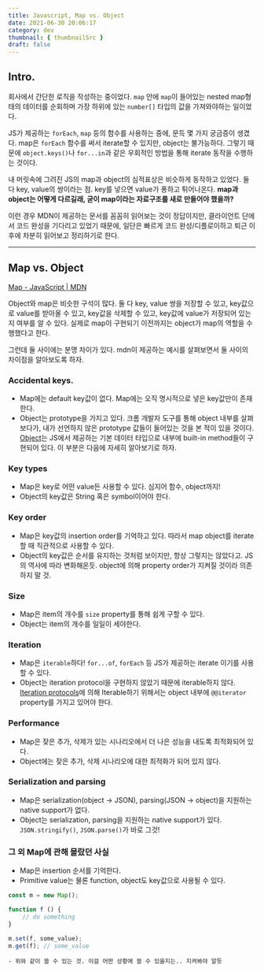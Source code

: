 ```yaml
---
title: Javascript, Map vs. Object
date: 2021-06-30 20:06:17
category: dev
thumbnail: { thumbnailSrc }
draft: false
---
```


## Intro.
회사에서 간단한 로직을 작성하는 중이었다. `map` 안에 `map`이 들어있는 nested map형태의 데이터를 순회하며 가장 하위에 있는 `number[]`  타입의 값을 가져와야하는 일이었다.

JS가 제공하는 `forEach`, `map` 등의 함수를 사용하는 중에, 문득 몇 가지 궁금증이 생겼다.  map은 `forEach` 함수를 써서 iterate할 수 있지만, object는 불가능하다. 그렇기 때문에 `object.keys()`나 `for...in`과 같은 우회적인 방법을 통해 iterate 동작을 수행하는 것이다. 

내 머릿속에 그려진 JS의 map과 object의 심적표상은 비슷하게 동작하고 있었다. 둘 다 key, value의 쌍이라는 점. key를 넣으면 value가 퐁하고 튀어나온다. **map과 object는 어떻게 다르길래, 굳이 map이라는 자료구조를 새로 만들어야 했을까?**

이런 경우 MDN이 제공하는 문서를 꼼꼼히 읽어보는 것이 정답이지만, 클라이언트 단에서 코드 완성을 기다리고 있었기 때문에, 일단은 빠르게 코드 완성/디플로이하고 퇴근 이후에 차분히 읽어보고 정리하기로 한다.

---
## Map vs. Object
[Map - JavaScript | MDN](https://developer.mozilla.org/en-US/docs/Web/JavaScript/Reference/Global_Objects/Map)

Object와 map은 비슷한 구석이 많다. 둘 다 key, value 쌍을 저장할 수 있고, key값으로 value를 받아올 수 있고, key값을 삭제할 수 있고, key값에 value가 저장되어 있는지 여부를 알 수 있다. 실제로 map이 구현되기 이전까지는 object가 map의 역할을 수행했다고 한다.

그런데 둘 사이에는 분명 차이가 있다. mdn이 제공하는 예시를 살펴보면서 둘 사이의 차이점을 알아보도록 하자.

### Accidental keys.
- Map에는 default key값이 없다. Map에는 오직 명시적으로 넣은 key값만이 존재한다.
- Object는 prototype을 가지고 있다. 크롬 개발자 도구를 통해 object 내부를 살펴보다가, 내가 선언하지 않은 prototype 값들이 들어있는 것을 본 적이 있을 것이다. [Object](https://developer.mozilla.org/en-US/docs/Web/JavaScript/Reference/Global_Objects/Object)는 JS에서 제공하는 기본 데이터 타입으로 내부에 built-in method들이 구현되어 있다. 이 부분은 다음에 자세히 알아보기로 하자.

### Key types
- Map은 key로 어떤 value든 사용할 수 있다. 심지어 함수, object까지!
- Object의 key값은 String 혹은 symbol이어야 한다.

### Key order
- Map은 key값의 insertion order를 기억하고 있다. 따라서 map object를 iterate할 때 직관적으로 사용할 수 있다.
- Object의 key값은 순서를 유지하는 것처럼 보이지만, 항상 그렇지는 않았다고. JS의 역사에 따라 변화해온듯. object에 의해 property order가 지켜질 것이라 의존하지 말 것.

### Size
- Map은 item의 개수를 `size` property를 통해 쉽게 구할 수 있다.
- Object는 item의 개수를 일일이 세야한다.

### Iteration
- Map은 `iterable`하다! `for...of`, `forEach` 등 JS가 제공하는 iterate 이기를 사용할 수 있다.
- Object는 iteration protocol을 구현하지 않았기 때문에 iterable하지 않다. [Iteration protocols](https://developer.mozilla.org/en-US/docs/Web/JavaScript/Reference/Iteration_protocols#the_iterable_protocol)에 의해 Iterable하기 위해서는 object 내부에 `@@iterator` property를 가지고 있어야 한다.

### Performance
- Map은 잦은 추가, 삭제가 있는 시나리오에서 더 나은 성능을 내도록 최적화되어 있다.
- Object에는 잦은 추가, 삭제 시나리오에 대한 최적화가 되어 있지 않다.

### Serialization and parsing
- Map은 serialization(object -> JSON), parsing(JSON -> object)을 지원하는 native support가 없다. 
- Object는 serialization, parsing을 지원하는 native support가 있다. `JSON.stringify()`, `JSON.parse()`가 바로 그것!

### 그 외 Map에 관해 몰랐던 사실
- Map은 insertion 순서를 기억한다.
- Primitive value는 물론 function, object도 key값으로 사용될 수 있다.
```javascript
const m = new Map();

function f () {
    // do something
}

m.set(f, some_value);
m.get(f); // some_value
```
	- 위와 같이 쓸 수 있는 것. 이걸 어떤 상황에 쓸 수 있을지는.. 지켜봐야 알듯

